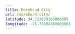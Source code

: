 ```yaml
---
title: Morehead City
url: /morehead-city/
latitude: 34.722939100000005
longitude: -76.72604360000001
---
```

